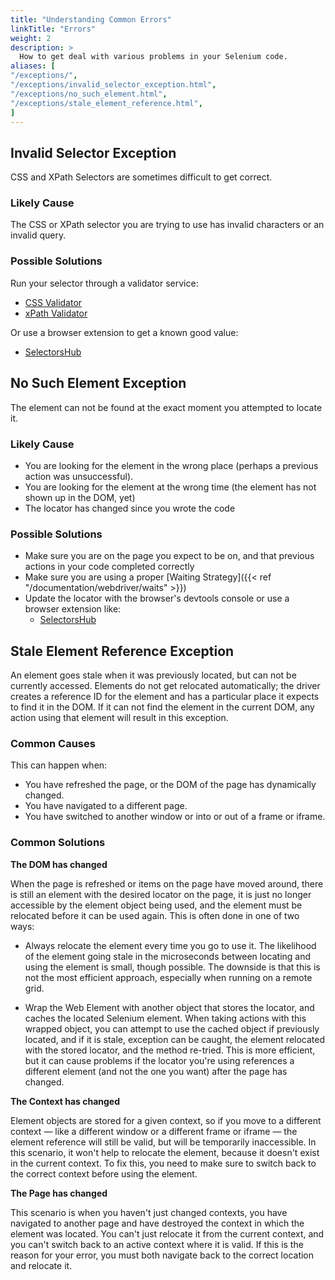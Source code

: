 ```yaml
---
title: "Understanding Common Errors"
linkTitle: "Errors"
weight: 2
description: >
  How to get deal with various problems in your Selenium code.
aliases: [
"/exceptions/",
"/exceptions/invalid_selector_exception.html",
"/exceptions/no_such_element.html",
"/exceptions/stale_element_reference.html",
]
---
```


## Invalid Selector Exception

CSS and XPath Selectors are sometimes difficult to get correct.

### Likely Cause

The CSS or XPath selector you are trying to use has invalid characters or an invalid query.

### Possible Solutions

Run your selector through a validator service:
* [CSS Validator](http://csslint.net/)
* [xPath Validator](http://www.freeformatter.com/xpath-tester.html)

Or use a browser extension to get a known good value:
* [SelectorsHub](https://selectorshub.com/selectorshub/)

## No Such Element Exception

The element can not be found at the exact moment you attempted to locate it.

### Likely Cause

* You are looking for the element in the wrong place (perhaps a previous action was unsuccessful).
* You are looking for the element at the wrong time (the element has not shown up in the DOM, yet)
* The locator has changed since you wrote the code

### Possible Solutions

* Make sure you are on the page you expect to be on, and that previous actions in your code completed correctly
* Make sure you are using a proper [Waiting Strategy]({{< ref "/documentation/webdriver/waits" >}})
* Update the locator with the browser's devtools console or use a browser extension like:
  * [SelectorsHub](https://selectorshub.com/selectorshub/)

## Stale Element Reference Exception 

An element goes stale when it was previously located, but can not be currently accessed.
Elements do not get relocated automatically; the driver creates a reference ID for the element and
has a particular place it expects to find it in the DOM. If it can not find the element
in the current DOM, any action using that element will result in this exception.

### Common Causes

This can happen when:

* You have refreshed the page, or the DOM of the page has dynamically changed.
* You have navigated to a different page.
* You have switched to another window or into or out of a frame or iframe.

### Common Solutions

**The DOM has changed**

When the page is refreshed or items on the page have moved around, there is still
an element with the desired locator on the page, it is just no longer accessible
by the element object being used, and the element must be relocated before it can be used again.
This is often done in one of two ways:

* Always relocate the element every time you go to use it. The likelihood of
the element going stale in the microseconds between locating and using the element
is small, though possible. The downside is that this is not the most efficient approach,
especially when running on a remote grid.

* Wrap the Web Element with another object that stores the locator, and caches the
located Selenium element. When taking actions with this wrapped object, you can
attempt to use the cached object if previously located, and if it is stale, exception
can be caught, the element relocated with the stored locator, and the method re-tried.
This is more efficient, but it can cause problems if the locator you're using
references a different element (and not the one you want) after the page has changed.

**The Context has changed**

Element objects are stored for a given context, so if you move to a different context —
like a different window or a different frame or iframe — the element reference will
still be valid, but will be temporarily inaccessible. In this scenario, it won't
help to relocate the element, because it doesn't exist in the current context.
To fix this, you need to make sure to switch back to the correct context before using the element. 

**The Page has changed**

This scenario is when you haven't just changed contexts, you have navigated to another page
and have destroyed the context in which the element was located. 
You can't just relocate it from the current context,
and you can't switch back to an active context where it is valid. If this is the reason
for your error, you must both navigate back to the correct location and relocate it.
